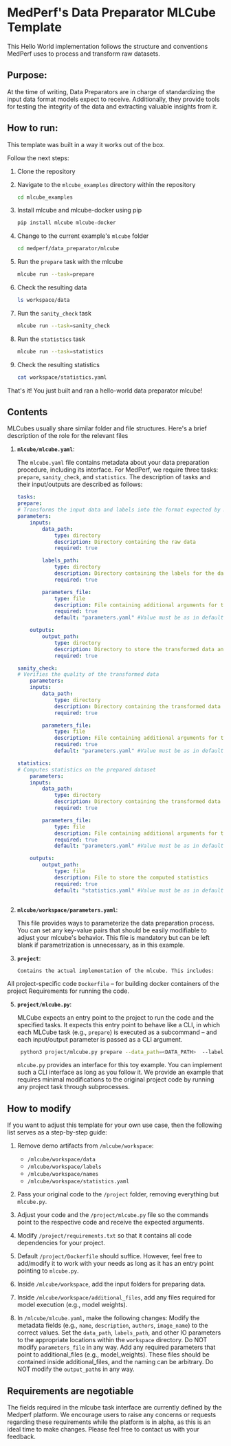 # MedPerf's Data Preparator MLCube Template
This Hello World implementation follows the structure and conventions MedPerf uses to process and transform raw datasets.

## Purpose:
At the time of writing, Data Preparators are in charge of standardizing the input data format models expect to receive. Additionally, they provide tools for testing the integrity of the data and extracting valuable insights from it.

## How to run:
This template was built in a way it works out of the box. 

Follow the next steps:

1. Clone the repository
2. Navigate to the `mlcube_examples` directory within the repository
   ```bash
   cd mlcube_examples
   ```
3. Install mlcube and mlcube-docker using pip

   ```bash
   pip install mlcube mlcube-docker
   ```
4. Change to the current example's `mlcube` folder

   ```bash
   cd medperf/data_preparator/mlcube
   ```
5. Run the `prepare` task with the mlcube
   ```bash
   mlcube run --task=prepare
   ```
6. Check the resulting data
   ```bash
   ls workspace/data
   ```
7. Run the `sanity_check` task
    ```bash
    mlcube run --task=sanity_check
    ```
8. Run the `statistics` task
    ```bash
    mlcube run --task=statistics
    ``` 
9. Check the resulting statistics
    ```bash
    cat workspace/statistics.yaml
    ```
That's it! You just built and ran a hello-world data preparator mlcube!

## Contents

MLCubes usually share similar folder and file structures. Here's a brief description of the role for the relevant files

1. __`mlcube/mlcube.yaml`__: 

    The `mlcube.yaml` file contains metadata about your data preparation procedure, including its interface. For MedPerf, we require three tasks: `prepare`, `sanity_check`, and `statistics`. The description of tasks and their input/outputs are described as follows:

    ```yml
    tasks:
    prepare:
    # Transforms the input data and labels into the format expected by model cubes
    parameters:
        inputs:
            data_path:
                type: directory
                description: Directory containing the raw data
                required: true

            labels_path:
                type: directory
                description: Directory containing the labels for the data
                required: true

            parameters_file:
                type: file
                description: File containing additional arguments for the data transformation
                required: true
                default: "parameters.yaml" #Value must be as in default

        outputs:
            output_path:
                type: directory
                description: Directory to store the transformed data and labels
                required: true

    sanity_check:
    # Verifies the quality of the transformed data
        parameters:
        inputs:
            data_path:
                type: directory
                description: Directory containing the transformed data (output of the prepare task)
                required: true

            parameters_file:
                type: file
                description: File containing additional arguments for the sanity check
                required: true
                default: "parameters.yaml" #Value must be as in default

    statistics:
    # Computes statistics on the prepared dataset
        parameters:
        inputs:
            data_path:
                type: directory
                description: Directory containing the transformed data (output of the prepare task)
                required: true

            parameters_file:
                type: file
                description: File containing additional arguments for the statistics computation
                required: true
                default: "parameters.yaml" #Value must be as in default

        outputs:
            output_path:
                type: file
                description: File to store the computed statistics
                required: true
                default: "statistics.yaml" #Value must be as in default



    ```

2. __`mlcube/workspace/parameters.yaml`__:

   This file provides ways to parameterize the data preparation process. You can set any key-value pairs that should be easily modifiable to adjust your mlcube's behavior. This file is mandatory but can be left blank if parametrization is unnecessary, as in this example.

3. __`project`__: 
   
       Contains the actual implementation of the mlcube. This includes:
All project-specific code 
`Dockerfile` – for building docker containers of the project 
Requirements for running the code.
    
5. __`project/mlcube.py`__: 
   
   MLCube expects an entry point to the project to run the code and the specified tasks. It expects this entry point to behave like a CLI, in which each MLCube task (e.g., `prepare`) is executed as a subcommand – and each input/output parameter is passed as a CLI argument. 

   ```bash
    python3 project/mlcube.py prepare --data_path=<DATA_PATH>  --labels_path=<LABELS_PATH> --parameters_file=<PARAMETERS_FILE> --output_path=<OUTPUT_PATH>
   ```
   `mlcube.py` provides an interface for this toy example. You can implement such a CLI interface as long as you follow it. We provide an example that requires minimal modifications to the original project code by running any project task through subprocesses.

## How to modify
If you want to adjust this template for your own use case, then the following list serves as a step-by-step guide:

1. Remove demo artifacts from `/mlcube/workspace`: 
     - `/mlcube/workspace/data`
     - `/mlcube/workspace/labels`
     - `/mlcube/workspace/names`
     - `/mlcube/workspace/statistics.yaml`

2. Pass your original code to the `/project` folder, removing everything but `mlcube.py`.

3. Adjust your code and the `/project/mlcube.py` file so the commands point to the respective code and receive the expected arguments.

4. Modify `/project/requirements.txt` so that it contains all code dependencies for your project.

5. Default `/project/Dockerfile` should suffice. However, feel free to add/modify it to work with your needs as long as it has an entry point pointing to `mlcube.py`.

6. Inside `/mlcube/workspace`, add the input folders for preparing data.

7. Inside `/mlcube/workspace/additional_files`, add any files required for model execution (e.g., model weights).

8. In `/mlcube/mlcube.yaml`, make the following changes:
 Modify the metadata fields (e.g., `name`, `description`, `authors`, `image_name`) to the correct values.
Set the `data_path`, `labels_path`, and other IO parameters to the appropriate locations within the `workspace` directory.
Do NOT modify `parameters_file` in any way.
Add any required parameters that point to additional_files (e.g., model_weights). These files should be contained inside additional_files, and the naming can be arbitrary.
Do NOT modify the `output_path`s in any way.

## Requirements are negotiable
The fields required in the mlcube task interface are currently defined by the Medperf platform. We encourage users to raise any concerns or requests regarding these requirements while the platform is in alpha, as this is an ideal time to make changes. Please feel free to contact us with your feedback.
